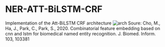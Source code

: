 # NER-ATT-BiLSTM-CRF
Implementation of the Att-BiLSTM CRF architecture
![arch](https://github.com/quang-vo-ds/NER-ATT-BiLSTM-CRF/assets/72971595/53081850-bc46-4509-b249-54488f3e7da9)
Soure: Cho, M., Ha, J., Park, C., Park, S., 2020. Combinatorial feature embedding based on cnn and lstm for biomedical named entity recognition. J. Biomed. Inform. 103, 103381
